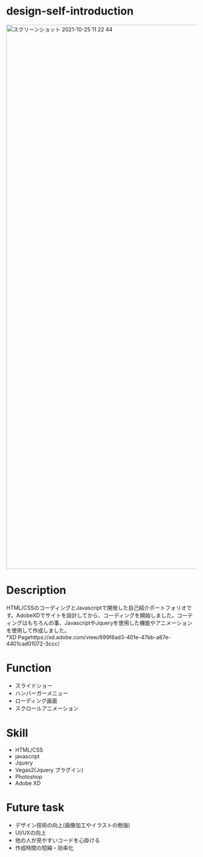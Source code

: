 # design-self-introduction


<img width="1440" alt="スクリーンショット 2021-10-25 11 22 44" src="https://user-images.githubusercontent.com/64293493/138625337-2f6b88d8-a7dd-48df-aea6-2d0882fdfae4.png">


# Description
HTML/CSSのコーディングとJavascriptで開発した自己紹介ポートフォリオです。AdobeXDでサイトを設計してから、コーディングを開始しました。コーティングはもちろんの事、JavascriptやJqueryを使用した機能やアニメーションを使用して作成しました。<br>
*XD Pagehttps://xd.adobe.com/view/699f8ad3-401e-47bb-a87e-4401cad01072-3ccc/

# Function
- スライドショー
- ハンバーガーメニュー
- ローディング画面
- スクロールアニメーション

# Skill 
- HTML/CSS
- javascript
- Jquery
- Vegas2(Jquery プラグイン)
- Photoshop
- Adobe XD

# Future task
- デザイン技術の向上(画像加工やイラストの勉強)
- UI/UXの向上
- 他の人が見やすいコードを心掛ける
- 作成時間の短縮・効率化
